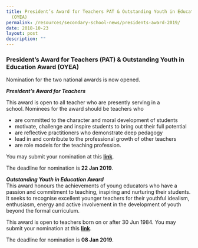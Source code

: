 ```yaml
---
title: President’s Award for Teachers PAT & Outstanding Youth in Education Award
  (OYEA)
permalink: /resources/secondary-school-news/presidents-award-2019/
date: 2018-10-23
layout: post
description: ""
---
```

### President’s Award for Teachers (PAT) & Outstanding Youth in Education Award (OYEA)

Nomination for the two national awards is now opened.

**_President’s Award for Teachers_**

This award is open to all teacher who are presently serving in a school. Nominees for the award should be teachers who

*   are committed to the character and moral development of students
*   motivate, challenge and inspire students to bring out their full potential
*   are reflective practitioners who demonstrate deep pedagogy
*   lead in and contribute to the professional growth of other teachers
*   are role models for the teaching profession.

You may submit your nomination at this [**link**](https://www.academyofsingaporeteachers.moe.gov.sg/professional-excellence/awards/other/public&aid=6).

The deadline for nomination is **22 Jan 2019**.

**_Outstanding Youth in Education Award_**  
This award honours the achievements of young educators who have a passion and commitment to teaching, inspiring and nurturing their students. It seeks to recognise excellent younger teachers for their youthful idealism, enthusiasm, energy and active involvement in the development of youth beyond the formal curriculum.

This award is open to teachers born on or after 30 Jun 1984. You may submit your nomination at this [**link**](https://www.academyofsingaporeteachers.moe.gov.sg/professional-excellence/awards/other/public&aid=5).

The deadline for nomination is **08 Jan 2019**.